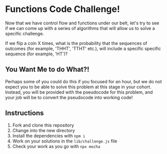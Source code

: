 # Functions Code Challenge!

Now that we have control flow and functions under our belt, let's try to see if we can come up with a series of algorithms that will allow us to solve a specific challenge.

If we flip a coin X times, what is the probability that the sequences of outcomes (for example, 'THHT', 'TTHT' etc.), will include a specific specific sequence (for example, 'HT')?

## You Want Me to do What?!

Perhaps some of you could do this if you focused for an hour, but we do not expect you to be able to solve this problem at this stage in your cohort. Instead, you will be provided with the pseudocode for this problem, and your job will be to convert the pseudocode into working code!

## Instructions
1. Fork and clone this repository
2. Change into the new directory
3. Install the dependencies with ``npm i``
4. Work on your solutions in the ``lib/challenge.js`` file
5. Check your work as you go with ``npx mocha``
